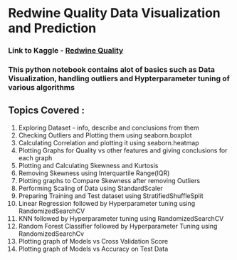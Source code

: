 <H1>Redwine Quality Data Visualization and Prediction</H1>
<H3>Link to Kaggle - <a href='https://www.kaggle.com/uciml/red-wine-quality-cortez-et-al-2009'>Redwine Quality</a></H3>
<H3>This python notebook contains alot of basics such as Data Visualization, handling outliers and Hypterparameter tuning of various algorithms</H3>
<H2>Topics Covered :</H2>
<ol>
    <li>Exploring Dataset - info, describe and conclusions from them</li>
    <li>Checking Outliers and Plotting them using seaborn.boxplot</li>
    <li>Calculating Correlation and plotting it using seaborn.heatmap</li>
    <li>Plotting Graphs for Quality vs other features and giving conclusions for each graph</li>
    <li>Plotting and Calculating Skewness and Kurtosis</li>
    <li>Removing Skewness using Interquartile Range(IQR)</li>
    <li>Plotting graphs to Compare Skewness after removing Outliers</li>
    <li>Performing Scaling of Data using StandardScaler</li>
    <li>Preparing Training and Test dataset using StratifiedShuffleSplit</li>
    <li>Linear Regression followed by Hyperparameter tuning using RandomizedSearchCV</li>
    <li>KNN followed by Hyperparameter tuning using RandomizedSearchCV</li>
    <li>Random Forest Classifier followed by Hyperparameter Tuning using RandomizedSearchCv</li>
    <li>Plotting graph of Models vs Cross Validation Score </li>
    <li>Plotting graph of Models vs Accuracy on Test Data</li>
</ol>
